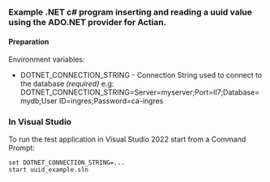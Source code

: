 ### Example .NET c# program inserting and reading a uuid value using the ADO.NET provider for Actian.
#### Preparation
Environment variables:
- DOTNET_CONNECTION_STRING - Connection String used to connect to the database _(required)_
e.g: DOTNET_CONNECTION_STRING=Server=myserver;Port=II7;Database=mydb;User ID=ingres;Password=ca-ingres

### In Visual Studio

To run the test application in Visual Studio 2022 start from a Command Prompt: 

    set DOTNET_CONNECTION_STRING=...
    start uuid_example.sln
